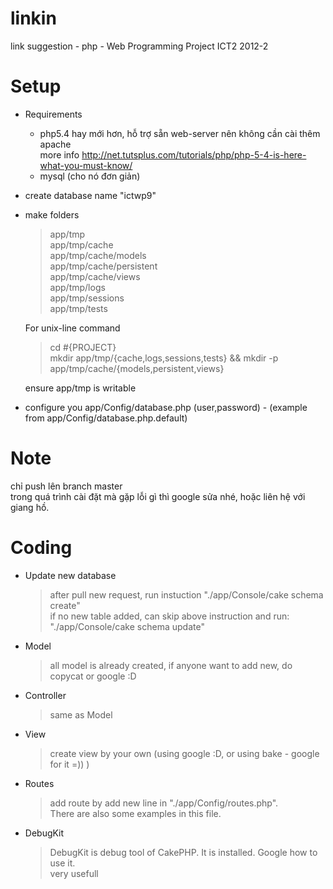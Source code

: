linkin
======

link suggestion - php - Web Programming Project ICT2 2012-2

Setup
=====

* Requirements
  * php5.4 hay mới hơn, hỗ trợ sẵn web-server nên không cần cài thêm apache<br/>
    more info http://net.tutsplus.com/tutorials/php/php-5-4-is-here-what-you-must-know/
  * mysql (cho nó đơn giản)<br/>

* create database name "ictwp9"

* make folders
  > app/tmp<br/>
  > app/tmp/cache<br/>
  > app/tmp/cache/models<br/>
  > app/tmp/cache/persistent<br/>
  > app/tmp/cache/views<br/>
  > app/tmp/logs<br/>
  > app/tmp/sessions<br/>
  > app/tmp/tests<br/>

  For unix-line command
  > cd #{PROJECT}<br/>
  > mkdir app/tmp/{cache,logs,sessions,tests} && mkdir -p app/tmp/cache/{models,persistent,views}<br/>

  ensure app/tmp is writable

* configure you app/Config/database.php (user,password) - (example from app/Config/database.php.default)

Note
====
chỉ push lên branch master<br/>
trong quá trình cài đặt mà gặp lỗi gì thì google sửa nhé, hoặc liên hệ với giang hồ.

Coding
======

* Update new database
	> after pull new request, run instuction "./app/Console/cake schema create"<br/>
	> if no new table added, can skip above instruction and run: "./app/Console/cake schema update"<br/>

* Model
  > all model is already created, if anyone want to add new, do copycat or google :D<br/>

* Controller
	> same as Model<br/>

* View
	> create view by your own (using google :D, or using bake - google for it =)) )<br/>

* Routes
	> add route by add new line in "./app/Config/routes.php".<br/>
	> There are also some examples in this file.<br/>

* DebugKit
	> DebugKit is debug tool of CakePHP. It is installed. Google how to use it.<br/>
	> very usefull<br/>
